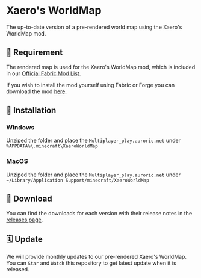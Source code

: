 # Xaero's WorldMap
The up-to-date version of a pre-rendered world map using the Xaero's WorldMap mod.


## 🔗 Requirement
The rendered map is used for the Xaero's WorldMap mod, which is included in our [Official Fabric Mod List](https://github.com/auroric-platform/fabric-mods).

If you wish to install the mod yourself using Fabric or Forge you can download the mod [here](https://www.curseforge.com/minecraft/mc-mods/xaeros-world-map/files).


## 🔧 Installation
### Windows
Unziped the folder and place the `Multiplayer_play.auroric.net` under `%APPDATA%\.minecraft\XaeroWorldMap`

### MacOS
Unziped the folder and place the `Multiplayer_play.auroric.net` under `~/Library/Application Support/minecraft/XaeroWorldMap`


## 💾 Download
You can find the downloads for each version with their release notes in the [releases page](https://github.com/auroric-platform/xaero-world-map/releases).


## 🗓 Update
We will provide monthly updates to our pre-rendered Xaero's WorldMap. You can `Star` and `Watch` this repository to get latest update when it is released.
